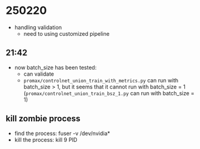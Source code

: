# 250220
- handling validation
    - need to using customized pipeline

## 21:42
- now batch_size has been tested: 
    - can validate
    - `promax/controlnet_union_train_with_metrics.py` can run with batch_size > 1, but it seems that it cannot run with batch_size = 1 (`promax/controlnet_union_train_bsz_1.py` can run with batch_size = 1)

## kill zombie process
- find the process: fuser -v /dev/nvidia*
- kill the process: kill 9 PID